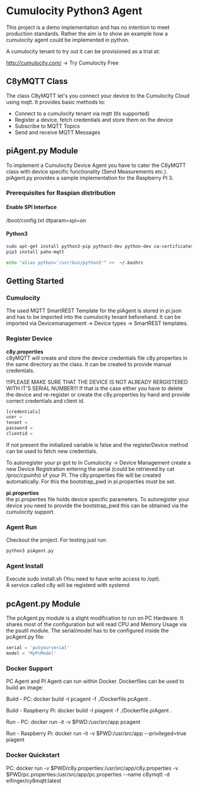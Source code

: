# Cumulocity Python3 Agent

This project is a demo implementation and has no intention to meet production standards. Rather the aim is to show an example how a cumulocity agent could be implemented in python.

A cumulocity tenant to try out it can be provisioned as a trial at:

http://cumulocity.com/ -> Try Cumulocity Free

## C8yMQTT Class

The class C8yMQTT let's you connect your device to the Cumulocity Cloud using mqtt. It provides basic methods to:

* Connect to a cumulocity tenant via mqtt (tls supported)
* Register a device, fetch credentials and store them on the device
* Subscribe to MQTT Topics
* Send and receive MQTT Messages

## piAgent.py Module

To implement a Cumulocity Device Agent you have to cater the C8yMQTT class with device specific functionality (Send Measurements etc.). piAgent.py provides a sample implementation for the Raspberry PI 3.

### Prerequisites for Raspian distribution

#### Enable SPI Interface

/boot/config.txt
dtparam=spi=on

#### Python3

```bash
sudo apt-get install python3-pip python3-dev python-dev ca-certificates sense-hat
pip3 install paho-mqtt

echo "alias python='/usr/bin/python3'" >>  ~/.bashrc
```

## Getting Started

### Cumulocity

The used MQTT SmartREST Template for the piAgent is stored in pi.json and has to be imported into the cumulocity tenant beforehand. It can be imported via Devicemanagement -> Device types -> SmartREST templates.

### Register Device

__c8y.properties__  
c8yMQTT will create and store the device credentials file c8y.properties in the same directory as the class. It can be created to provide manual credentials.

!!!PLEASE MAKE SURE THAT THE DEVICE IS NOT ALREADY RERGISTERED WITH IT'S SERIAL NUMBER!!!
If that is the case either you have to delete the device and re-register or create the c8y.properties by hand and provide correct credentials and client id.

```python
[credentials]  
user =
tenant =
password =
clientid =
```

If not present the initialized variable is false and the registerDevice method can be used to fetch new credentials.

To autoregister your pi got to In Cumulocity -> Device Management create a new Device Registration entering the serial (could be retrieved by cat /proc/cpuinfo) of your PI. The c8y.properties file will be created automatically. For this the bootstrap_pwd in pi.properties must be set.

__pi.properties__  
the pi.properties file holds device specific parameters. To autoregister your device you need to provide the bootstrap_pwd this can be 
obtained via the cumulocity support.

### Agent Run

Checkout the project. For testing just run:

```bash
python3 piAgent.py
```

### Agent Install

Execute sudo install.sh (You need to have write access to /opt).  
A service called c8y will be registerd with systemd

## pcAgent.py Module

The pcAgent.py module is a slight modification to run on PC Hardware. It shares most of the configuration but will read CPU and Memory Usage via the psutil module. The serial/model  has to be configured inside the pcAgent.py file:

```python
serial = 'putyourserial'
model = 'MyPcModel'
```

### Docker Support 

PC Agent and PI Agent can run within Docker. Dockerfiles can be used to build an image:

Build - PC:
docker build -t pcagent -f ./Dockerfile.pcAgent .

Build - Raspberry Pi:
docker build -t piagent -f ./Dockerfile.piAgent .

Run - PC:
docker run -it -v $PWD:/usr/src/app pcagent

Run - Raspberry Pi:
docker run -it -v $PWD:/usr/src/app --privileged=true piagent

### Docker Quickstart

PC:
docker run -v $PWD/c8y.properties:/usr/src/app/c8y.properties -v $PWD/pc.properties:/usr/src/app/pc.properties --name c8ymqtt -d eifinger/cy8mqtt:latest
